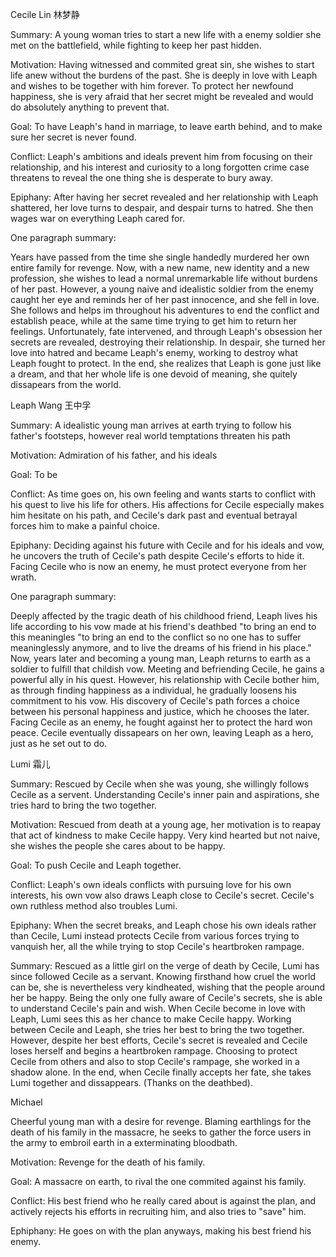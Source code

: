Cecile Lin
林梦静

Summary: A young woman tries to start a new life with a enemy soldier she met on the battlefield, while fighting to keep her past hidden. 

Motivation: Having witnessed and commited great sin, she wishes to start life anew without the burdens of the past. She is deeply in love with Leaph and wishes to be together with him forever. To protect her newfound happiness, she is very afraid that her secret might be revealed and would do absolutely anything to prevent that. 

Goal: To have Leaph's  hand in marriage, to leave earth behind, and to make sure her secret is never found. 

Conflict: Leaph's ambitions and ideals prevent him from focusing on their relationship, and his interest and curiosity to a long forgotten crime case threatens to reveal the one thing she is desperate to bury away. 

Epiphany: After having her secret revealed and her relationship with Leaph shattered, her love turns to despair, and despair turns to hatred. She then wages war on everything Leaph cared for. 

One paragraph summary:

Years have passed from the time she single handedly murdered her own entire family for revenge. Now, with a new name, new identity and a new profession, she wishes to lead a normal unremarkable life without burdens of her past. However, a young naive and idealistic soldier from the enemy caught her eye and reminds her of her past innocence, and she fell in love. She follows and helps im throughout his adventures to end the conflict and establish peace, while at the same time trying to get him to return her feelings. Unfortunately, fate intervened, and through Leaph's obsession her secrets are revealed, destroying their relationship. In despair, she turned her love into hatred and became Leaph's enemy, working to destroy what Leaph fought to protect. In the end, she realizes that Leaph is gone just like a dream, and that her whole life is one devoid of meaning, she quitely dissapears from the world. 

Leaph Wang
王中孚

Summary: A idealistic young man arrives at earth trying to follow his father's footsteps, however real world temptations threaten his path

Motivation:  Admiration of his father, and his ideals

Goal: To be 

Conflict: As time goes on, his own feeling and wants starts to conflict with his quest to live his life for others. His affections for Cecile especially makes him hesitate on his path, and Cecile's dark past and eventual betrayal forces him to make a painful choice.

Epiphany: Deciding against his future with Cecile and for his ideals and vow, he uncovers the truth of Cecile's path despite Cecile's efforts to hide it. Facing Cecile who is now an enemy, he must protect everyone from her wrath. 

One paragraph summary:

Deeply affected by the tragic death of his childhood friend, Leaph lives his life according to his vow made at his friend's deathbed "to bring an end to this meaningles "to bring an end to the conflict so no one has to suffer meaninglessly anymore, and to live the dreams of his friend in his place." Now, years later and becoming a young man, Leaph returns to earth as a soldier to fulfill that childish vow. Meeting and befriending Cecile, he gains a powerful ally in his quest. However, his relationship with Cecile bother him, as through finding happiness as a individual, he gradually loosens his commitment to his vow. His discovery of Cecile's path forces a choice between his personal happiness and justice, which he chooses the later. Facing Cecile as an enemy, he fought against her to protect the hard won peace. Cecile eventually dissapears on her own, leaving Leaph as a hero, just as he set out to do. 

Lumi
霜儿

Summary: Rescued by Cecile when she was young, she willingly follows Cecile as a servent. Understanding Cecile's inner pain and aspirations, she tries hard to bring the two together. 

Motivation: Rescued from death at a young age, her motivation is to reapay that act of kindness to make Cecile happy. Very kind hearted but not naive, she wishes the people she cares about to be happy. 

Goal: To push Cecile and Leaph together. 

Conflict: Leaph's own ideals conflicts with pursuing love for his own interests, his own vow also draws Leaph close to Cecile's secret. Cecile's own ruthless method also troubles Lumi. 

Epiphany: When the secret breaks, and Leaph chose his own ideals rather than Cecile, Lumi instead protects Cecile from various forces trying to vanquish her, all the while trying to stop Cecile's heartbroken rampage. 

Summary: Rescued as a little girl on the verge of death by Cecile, Lumi has since followed Cecile as a servant. Knowing firsthand how cruel the world can be, she is nevertheless very kindheated, wishing that the people around her be happy. Being the only one fully aware of Cecile's secrets, she is able to understand Cecile's pain and wish. When Cecile become in love with Leaph, Lumi sees this as her chance to make Cecile happy. Working between Cecile and Leaph, she tries her best to bring the two together. However, despite her best efforts, Cecile's secret is revealed and Cecile loses herself and begins a heartbroken rampage. Choosing to protect Cecile from others and also to stop Cecile's rampage, she worked in a shadow alone. In the end, when Cecile finally accepts her fate, she takes Lumi together and dissappears. (Thanks on the deathbed).


Michael

Cheerful young man with a desire for revenge. Blaming earthlings for the death of his family in the massacre, he seeks to gather the force users in the army to embroil earth in a exterminating bloodbath. 

Motivation: Revenge for the death of his family.

Goal: A massacre on earth, to rival the one commited against his family.

Conflict: His best friend who he really cared about is against the plan, and actively rejects his efforts in recruiting him, and also tries to "save" him.

Ephiphany: He goes on with the plan anyways, making his best friend his enemy.







           
